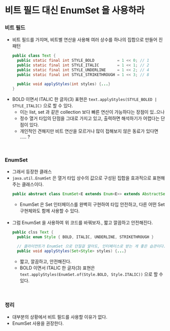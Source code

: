 # 비트 필드 대신 EnumSet 을 사용하라

### 비트 필드
* 비트 필드를 가지며, 비트별 연산을 사용해 여러 상수를 하나의 집합으로 만들어 진 패턴
  ```java
  public class Text {
    public static final int STYLE_BOLD          = 1 << 0; // 1
    public static final int STYLE_ITALIC        = 1 << 1; // 2
    public static final int STYLE_UNDERLINE     = 1 << 2; // 4
    public static final int STYLE_STRIKETHROUGH = 1 << 3; // 8

    public void applyStyles(int styles) {...}
  }
  ```
* BOLD 이면서 ITALIC 한 글자(3) 표현은 `text.applyStyles(STYLE_BOLED | STYLE_ITALIC)` 으로 할 수 있다.
  * 이는 list, set 과 같은 collection 보다 빠른 연산이 가능하다는 장점이 있..으나
  * 정수 열거 타입의 단점을 그대로 가지고 있고, 출력하면 해석하기가 어렵다는 단점이 있다.
  * 개인적인 견해지만 비트 연산을 모르거나 많이 접해보지 않은 동료가 있다면 ..... ?
<br>

### EnumSet
* 그래서 등장한 클래스
* `java.util.EnumSet` 은 열거 타입 상수의 값으로 구성된 집합을 효과적으로 표현해주는 클래스이다.
  ```java
  public abstract class EnumSet<E extends Enum<E>> extends AbstractSet<E> implements Cloneable, java.io.Serializable {...}
  ```
  * EnumSet 은 Set 인터페이스를 완벽히 구현하여 타입 안전하고, 다른 어떤 Set 구현체와도 함께 사용할 수 있다.<br><br>
* 그럼 EnumSet 을 사용하여 위 코드를 바꿔보자., 짧고 깔끔하고 안전해진다.
  ```java
  public clss Text {
    public enum Style { BOLD, ITALIC, UNDERLINE, STRIKETHROUGH }
    
    // 클라이언트가 EnumSet 으로 던질걸 알아도, 인터페이스로 받는 게 좋은 습관이다. (아이템 64)
    public void applyStyles(Set<Style> styles) {...}
  ```
  * 짧고, 깔끔하고, 안전해진다.
  * BOLD 이면서 ITALIC 한 글자(3) 표현은 `text.applyStyles(EnumSet.of(Style.BOLD, Style.ITALIC))` 으로 할 수 있다.
<br>

### 정리
* 대부분의 상황에서 비트 필드를 사용할 이유가 없다.
* EnumSet 사용을 권장한다.
